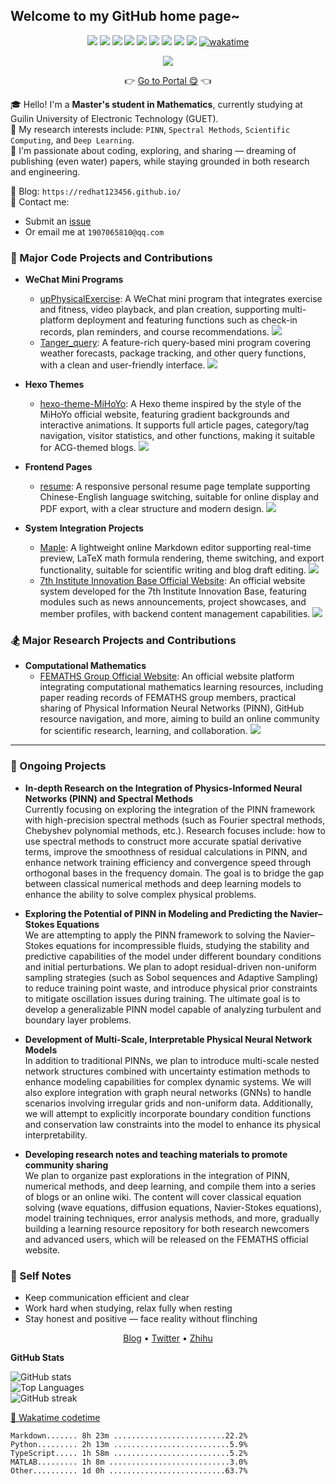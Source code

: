 ## Welcome to my **GitHub** home page~

<p align="center">  
  <img src="https://img.shields.io/badge/-JavaScript-e5cd0c?style=flat-square&logo=JavaScript&labelColor=f7df1e&logoColor=000" />  
  <img src="https://img.shields.io/badge/-TypeScript-blue?style=flat-square&logo=TypeScript&labelColor=CCEEFF&logoColor=blue" />  
  <img src="https://img.shields.io/badge/-Python-e5cd0c?style=flat-square&logo=Python&labelColor=f7df1e&logoColor=000" />  
  <img src="https://img.shields.io/badge/-HTML5-e34f26?style=flat-square&logo=HTML5&logoColor=fff" />  
  <img src="https://img.shields.io/badge/-Mathematica-cc0000?style=flat-square&logo=Wolfram&logoColor=white" />  
  <img src="https://img.shields.io/badge/-MATLAB-0076A8?style=flat-square&logo=MathWorks&logoColor=white" />  
  <img src="https://img.shields.io/badge/-R-276DC3?style=flat-square&logo=R&logoColor=white" />  
  <img src="https://img.shields.io/badge/-SPSS-006699?style=flat-square&logo=IBM&logoColor=white" />  
  <img src="https://img.shields.io/badge/-SAS-0071C5?style=flat-square&logo=SAS&logoColor=white" />  
  <a href="https://wakatime.com/@af33183b-1f14-4919-b7f7-17da9ae5e142">  
    <img src="https://wakatime.com/badge/user/af33183b-1f14-4919-b7f7-17da9ae5e142.svg" alt="wakatime" />  
  </a>  
</p>

<div align="center">
  <img src="https://skillicons.dev/icons?i=c,cpp,python,r,js,ts,html,css,less,latex,md,vue,react,nodejs,pytorch,webpack,mysql,idea,git,github,vscode,matlab,npm,ps,pr,linux,notion,postman,pycharm" />
</div>

<p align="center">👉 <a href="https://redhat123456.github.io/router_index/">Go to Portal 😋</a> 👈</p>

🎓 Hello! I'm a **Master's student in Mathematics**, currently studying at Guilin University of Electronic Technology (GUET).  
📌 My research interests include: `PINN`, `Spectral Methods`, `Scientific Computing`, and `Deep Learning`.  
🚀 I'm passionate about coding, exploring, and sharing — dreaming of publishing (even water) papers, while staying grounded in both research and engineering.

📝 Blog: `https://redhat123456.github.io/`  
📮 Contact me:  
- Submit an [issue](https://github.com/redhat123456/redhat123456/issues/new)  
- Or email me at `1907065810@qq.com`

### 🎯 Major Code Projects and Contributions

+ **WeChat Mini Programs**  
  - [upPhysicalExercise](https://github.com/redhat123456/upPhysicalExercise): A WeChat mini program that integrates exercise and fitness, video playback, and plan creation, supporting multi-platform deployment and featuring functions such as check-in records, plan reminders, and course recommendations. ![](https://badgen.net/github/stars/redhat123456/upPhysicalExercise)  
  - [Tanger_query](https://github.com/redhat123456/Tanger_query): A feature-rich query-based mini program covering weather forecasts, package tracking, and other query functions, with a clean and user-friendly interface. ![](https://badgen.net/github/stars/redhat123456/Tanger_query)

+ **Hexo Themes**  
  - [hexo-theme-MiHoYo](https://github.com/redhat123456/hexo-theme-MiHoYo): A Hexo theme inspired by the style of the MiHoYo official website, featuring gradient backgrounds and interactive animations. It supports full article pages, category/tag navigation, visitor statistics, and other functions, making it suitable for ACG-themed blogs. ![](https://badgen.net/github/stars/redhat123456/hexo-theme-MiHoYo)

+ **Frontend Pages**  
  - [resume](https://github.com/redhat123456/resume): A responsive personal resume page template supporting Chinese-English language switching, suitable for online display and PDF export, with a clear structure and modern design. ![](https://badgen.net/github/stars/redhat123456/resume)

+ **System Integration Projects**  
  - [Maple](https://github.com/redhat123456/Maple): A lightweight online Markdown editor supporting real-time preview, LaTeX math formula rendering, theme switching, and export functionality, suitable for scientific writing and blog draft editing. ![](https://badgen.net/github/stars/redhat123456/Maple)  
  - [7th Institute Innovation Base Official Website](https://github.com/seven-innovation-base/official-website): An official website system developed for the 7th Institute Innovation Base, featuring modules such as news announcements, project showcases, and member profiles, with backend content management capabilities. ![](https://badgen.net/github/stars/seven-innovation-base/official-website)

### 🏂 Major Research Projects and Contributions

+ **Computational Mathematics**  
  - [FEMATHS Group Official Website](https://github.com/FEMATHS/cm.femaths.space): An official website platform integrating computational mathematics learning resources, including paper reading records of FEMATHS group members, practical sharing of Physical Information Neural Networks (PINN), GitHub resource navigation, and more, aiming to build an online community for scientific research, learning, and collaboration. ![](https://badgen.net/github/stars/FEMATHS/cm.femaths.space)

---

### 🚧 Ongoing Projects

- **In-depth Research on the Integration of Physics-Informed Neural Networks (PINN) and Spectral Methods**  
  Currently focusing on exploring the integration of the PINN framework with high-precision spectral methods (such as Fourier spectral methods, Chebyshev polynomial methods, etc.). Research focuses include: how to use spectral methods to construct more accurate spatial derivative terms, improve the smoothness of residual calculations in PINN, and enhance network training efficiency and convergence speed through orthogonal bases in the frequency domain. The goal is to bridge the gap between classical numerical methods and deep learning models to enhance the ability to solve complex physical problems.

- **Exploring the Potential of PINN in Modeling and Predicting the Navier–Stokes Equations**  
  We are attempting to apply the PINN framework to solving the Navier–Stokes equations for incompressible fluids, studying the stability and predictive capabilities of the model under different boundary conditions and initial perturbations. We plan to adopt residual-driven non-uniform sampling strategies (such as Sobol sequences and Adaptive Sampling) to reduce training point waste, and introduce physical prior constraints to mitigate oscillation issues during training. The ultimate goal is to develop a generalizable PINN model capable of analyzing turbulent and boundary layer problems.

- **Development of Multi-Scale, Interpretable Physical Neural Network Models**  
  In addition to traditional PINNs, we plan to introduce multi-scale nested network structures combined with uncertainty estimation methods to enhance modeling capabilities for complex dynamic systems. We will also explore integration with graph neural networks (GNNs) to handle scenarios involving irregular grids and non-uniform data. Additionally, we will attempt to explicitly incorporate boundary condition functions and conservation law constraints into the model to enhance its physical interpretability.

- **Developing research notes and teaching materials to promote community sharing**  
  We plan to organize past explorations in the integration of PINN, numerical methods, and deep learning, and compile them into a series of blogs or an online wiki. The content will cover classical equation solving (wave equations, diffusion equations, Navier-Stokes equations), model training techniques, error analysis methods, and more, gradually building a learning resource repository for both research newcomers and advanced users, which will be released on the FEMATHS official website.

### 🍁 Self Notes

- Keep communication efficient and clear  
- Work hard when studying, relax fully when resting  
- Stay honest and positive — face reality without flinching

<p align="center">  
  <a href="https://redhat123456.github.io" target="_blank">Blog</a> •  
  <a href="https://twitter.com/Tanger77300402" target="_blank">Twitter</a> •  
  <a href="https://www.zhihu.com/people/lan-de-qi-ming-liao-5" target="_blank">Zhihu</a>  
</p>

**GitHub Stats**  

![GitHub stats](https://github-readme-stats.vercel.app/api?username=redhat123456&show_icons=true&theme=calm)  
![Top Languages](https://github-readme-stats.vercel.app/api/top-langs/?username=redhat123456&layout=compact&theme=calm)  
![GitHub streak](https://github-readme-streak-stats.herokuapp.com/?user=redhat123456&theme=default)  

[📅 Wakatime codetime](https://gist.github.com/redhat123456/4ee62e60852b37982d499d809324675b)

<!-- START_WakaGIST -->
```text
Markdown....... 8h 23m .........................22.2%
Python......... 2h 13m ..........................5.9%
TypeScript..... 1h 58m ..........................5.2%
MATLAB......... 1h 8m ...........................3.0%
Other.......... 1d 0h ..........................63.7%
```
<!-- END_WakaGIST -->

